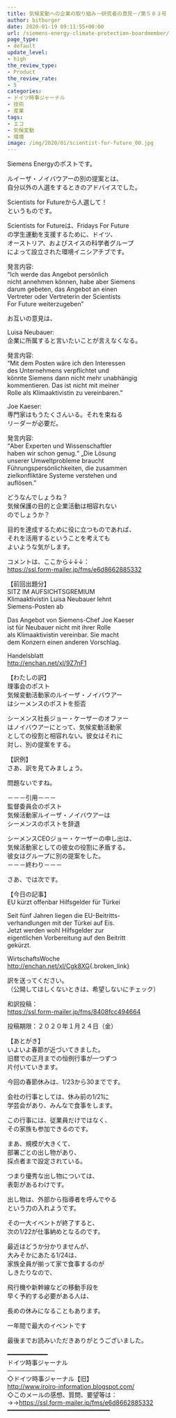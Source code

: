 ```yaml
---
title: 気候変動への企業の取り組み－研究者の意見－/第５８３号
author: bitburger
date: 2020-01-19 09:11:55+00:00
url: /siemens-energy-climate-protection-boardmember/
page_type:
- default
update_level:
- high
the_review_type:
- Product
the_review_rate:
- 5
categories:
- ドイツ時事ジャーナル
- 技術
- 産業
tags:
- エコ
- 気候変動
- 環境
image: /img/2020/01/scientist-for-future_00.jpg
---
```

Siemens Energyのポストです。

ルイーザ・ノイバウアーの別の提案とは、  
自分以外の人選をするときのアドバイスでした。

Scientists for Futureから人選して！  
というものです。

Scientists for Futureは、Fridays For Future  
の学生運動を支援するために、ドイツ、  
オーストリア、およびスイスの科学者グループ  
によって設立された環境イニシアチブです。

発言内容:  
&#8220;Ich werde das Angebot persönlich  
nicht annehmen können, habe aber Siemens  
darum gebeten, das Angebot an einen  
Vertreter oder Vertreterin der Scientists  
For Future weiterzugeben&#8221;

  
お互いの意見は、

Luisa Neubauer:  
企業に所属すると言いたいことが言えなくなる。

発言内容:  
&#8220;Mit dem Posten wäre ich den Interessen  
des Unternehmens verpflichtet und  
könnte Siemens dann nicht mehr unabhängig  
kommentieren. Das ist nicht mit meiner  
Rolle als Klimaaktivistin zu vereinbaren.&#8221;

Joe Kaeser:  
専門家はもうたくさんいる。それを束ねる  
リーダーが必要だ。

発言内容:  
&#8220;Aber Experten und Wissenschaftler  
haben wir schon genug.“ „Die Lösung  
unserer Umweltprobleme braucht  
Führungspersönlichkeiten, die zusammen  
zielkonfliktäre Systeme verstehen und  
auflösen.&#8221;

  
どうなんでしょうね？  
気候保護の目的と企業活動は相容れない  
のでしょうか？

目的を達成するために役に立つものであれば、  
それを活用するということを考えても  
よいような気がします。

  
コメントは、ここから↓↓↓：  
<https://ssl.form-mailer.jp/fms/e6d8662885332>

【前回出題分】  
SITZ IM AUFSICHTSGREMIUM  
Klimaaktivistin Luisa Neubauer lehnt  
Siemens-Posten ab

Das Angebot von Siemens-Chef Joe Kaeser  
ist für Neubauer nicht mit ihrer Rolle  
als Klimaaktivistin vereinbar. Sie macht  
dem Konzern einen anderen Vorschlag.

Handelsblatt  
http://enchan.net/xl/9Z7nF1

  
【わたしの訳】  
理事会のポスト  
気候変動活動家のルイーザ・ノイバウアー  
はシーメンスのポストを拒否

シーメンス社長ジョー・ケーザーのオファー  
はノイバウアーにとって、気候変動活動家  
としての役割と相容れない。彼女はそれに  
対し、別の提案をする。

【訳例】  
さあ、訳を見てみましょう。

問題ないですね。

－－－引用－－－  
監督委員会のポスト  
気候活動家ルイーザ・ノイバウアーは  
シーメンスのポストを辞退

シーメンスCEOジョー・ケーザーの申し出は、  
気候活動家としての彼女の役割に矛盾する。  
彼女はグループに別の提案をした。  
－－－終わり－－－

  
さあ、では次です。

【今日の記事】  
EU kürzt offenbar Hilfsgelder für Türkei

Seit fünf Jahren liegen die EU-Beitritts-  
verhandlungen mit der Türkei auf Eis.  
Jetzt werden wohl Hilfsgelder zur  
eigentlichen Vorbereitung auf den Beitritt  
gekürzt.

WirtschaftsWoche  
<http://enchan.net/xl/Cgk8XG>{.broken_link}

訳を送ってください。  
（公開してほしくないときは、希望しないにチェック）

和訳投稿：  
 <https://ssl.form-mailer.jp/fms/8408fcc494664>

投稿期限：２０２０年１月２４日（金）

【あとがき】  
いよいよ春節が近づいてきました。  
旧暦での正月までの恒例行事が一つずつ  
片付いていきます。

今回の春節休みは、1/23から30までです。

会社の行事としては、休み前の1/21に  
学芸会があり、みんなで食事をします。

この行事には、従業員だけではなく、  
その家族も参加できるのです。

まあ、規模が大きくて、  
部署ごとの出し物があり、  
採点者まで設定されている。

つまり優秀な出し物については、  
表彰があるわけです。

出し物は、外部から指導者を呼んでやる  
という力の入れようです。

その一大イベントが終了すると、  
次の1/22が仕事納めとなるのです。

最近はどうか分かりませんが、  
大みそかにあたる1/24は、  
家族全員が揃って家で食事するのが  
しきたりなので、

飛行機や新幹線などの移動手段を  
早く予約する必要がある人は、

長めの休みになることもあります。

一年間で最大のイベントです

  
最後までお読みいただきありがとうございました。

━━━━━━━━━━━  
ドイツ時事ジャーナル  
───────────  
◇ドイツ時事ジャーナル【旧】  
<http://www.iroiro-information.blogspot.com/>  
◇このメールの感想、質問、要望等は：  
->-><https://ssl.form-mailer.jp/fms/e6d8662885332>  
━━━━━━━━━━━━━━━━━━━━━━━━━━━━